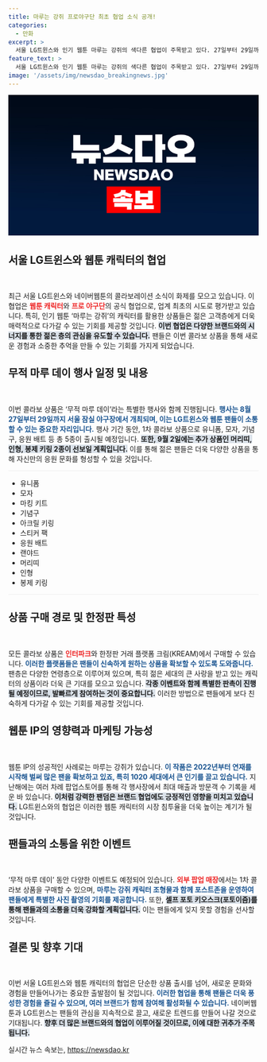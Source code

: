 ```yaml
---
title: 마루는 강쥐 프로야구단 최초 협업 소식 공개!
categories:
  - 만화
excerpt: >
  서울 LG트윈스와 인기 웹툰 마루는 강쥐의 색다른 협업이 주목받고 있다. 27일부터 29일까지 진행되는 무적 마루 데이에서 유니폼, 모자 등 11종의 콜라보 상품이 출시된다! 야구와 웹툰이 만나는 순간, 절대 놓치지 마세요!
feature_text: >
  서울 LG트윈스와 인기 웹툰 마루는 강쥐의 색다른 협업이 주목받고 있다. 27일부터 29일까지 진행되는 무적 마루 데이에서 유니폼, 모자 등 11종의 콜라보 상품이 출시된다! 야구와 웹툰이 만나는 순간, 절대 놓치지 마세요!
image: '/assets/img/newsdao_breakingnews.jpg'
---
```


<p><img src="/assets/img/newsdao_breakingnews.jpg" alt="pcversion 속보" /></p>

<h2 data-ke-size="size26">서울 LG트윈스와 웹툰 캐릭터의 협업</h2>

<p data-ke-size="size16">&nbsp;</p>

<p>최근 서울 LG트윈스와 네이버웹툰의 콜라보레이션 소식이 화제를 모으고 있습니다. 이 협업은 <b><span style="color: #ee2323;">웹툰 캐릭터</span></b>와 <b><span style="color: #ee2323;">프로 야구단</span></b>의 공식 협업으로, 업계 최초의 시도로 평가받고 있습니다. 특히, 인기 웹툰 ‘마루는 강쥐’의 캐릭터를 활용한 상품들은 젊은 고객층에게 더욱 매력적으로 다가갈 수 있는 기회를 제공할 것입니다. <b><span style="background-color: #21538527;">이번 협업은 다양한 브랜드와의 시너지를 통한 젊은 층의 관심을 유도할 수 있습니다.</span></b> 팬들은 이번 콜라보 상품을 통해 새로운 경험과 소중한 추억을 만들 수 있는 기회를 가지게 되었습니다.</p>

<h2 data-ke-size="size26">무적 마루 데이 행사 일정 및 내용</h2>

<p data-ke-size="size16">&nbsp;</p>

<p>이번 콜라보 상품은 ‘무적 마루 데이’라는 특별한 행사와 함께 진행됩니다. <b><span style="color: #1a5490;">행사는 8월 27일부터 29일까지 서울 잠실 야구장에서 개최되며, 이는 LG트윈스와 웹툰 팬들이 소통할 수 있는 중요한 자리입니다.</span></b> 행사 기간 동안, 1차 콜라보 상품으로 유니폼, 모자, 기념구, 응원 배트 등 총 5종이 출시될 예정입니다. <b><span style="background-color: #21538527;">또한, 9월 2일에는 추가 상품인 머리띠, 인형, 봉제 키링 2종이 선보일 계획입니다.</span></b> 이를 통해 젊은 팬들은 더욱 다양한 상품을 통해 자신만의 응원 문화를 형성할 수 있을 것입니다.</p>

<hr style="height:1px; border:none; color:#eee; background-color:#eee;"/>

<ul>
<li>유니폼</li>
<li>모자</li>
<li>마킹 키트</li>
<li>기념구</li>
<li>아크릴 키링</li>
<li>스티커 팩</li>
<li>응원 배트</li>
<li>랜야드</li>
<li>머리띠</li>
<li>인형</li>
<li>봉제 키링</li>
</ul>

<hr style="height:1px; border:none; color:#eee; background-color:#eee;"/>

<h2 data-ke-size="size26">상품 구매 경로 및 한정판 특성</h2>

<p data-ke-size="size16">&nbsp;</p>

<p>모든 콜라보 상품은 <b><span style="color: #ee2323;">인터파크</span></b>와 한정판 거래 플랫폼 크림(KREAM)에서 구매할 수 있습니다. <b><span style="color: #1a5490;">이러한 플랫폼들은 팬들이 신속하게 원하는 상품을 확보할 수 있도록 도와줍니다.</span></b> 팬층은 다양한 연령층으로 이루어져 있으며, 특히 젊은 세대의 큰 사랑을 받고 있는 캐릭터의 상품이라 더욱 큰 기대를 모으고 있습니다. <b><span style="background-color: #21538527;">각종 이벤트와 함께 특별한 판촉이 진행될 예정이므로, 발빠르게 참여하는 것이 중요합니다.</span></b> 이러한 방법으로 팬들에게 보다 친숙하게 다가갈 수 있는 기회를 제공할 것입니다.</p>

<h2 data-ke-size="size26">웹툰 IP의 영향력과 마케팅 가능성</h2>

<p data-ke-size="size16">&nbsp;</p>

<p>웹툰 IP의 성공적인 사례로는 마루는 강쥐가 있습니다. <b><span style="color: #1a5490;">이 작품은 2022년부터 연재를 시작해 벌써 많은 팬을 확보하고 있죠, 특히 1020 세대에서 큰 인기를 끌고 있습니다.</span></b> 지난해에는 여러 차례 팝업스토어를 통해 각 행사장에서 최대 매출과 방문객 수 기록을 세운 바 있습니다. <b><span style="background-color: #21538527;">이처럼 강력한 팬덤은 브랜드 협업에도 긍정적인 영향을 미치고 있습니다.</span></b> LG트윈스와의 협업은 이러한 웹툰 캐릭터의 시장 침투율을 더욱 높이는 계기가 될 것입니다.</p>

<h2 data-ke-size="size26">팬들과의 소통을 위한 이벤트</h2>

<p data-ke-size="size16">&nbsp;</p>

<p>‘무적 마루 데이’ 동안 다양한 이벤트도 예정되어 있습니다. <b><span style="color: #ee2323;">외부 팝업 매장</span></b>에서는 1차 콜라보 상품을 구매할 수 있으며, <b><span style="color: #1a5490;">마루는 강쥐 캐릭터 조형물과 함께 포스트존을 운영하여 팬들에게 특별한 사진 촬영의 기회를 제공합니다.</span></b> 또한, <b><span style="background-color: #21538527;">셀프 포토 키오스크(포토이즘)를 통해 팬들과의 소통을 더욱 강화할 계획입니다.</span></b> 이는 팬들에게 잊지 못할 경험을 선사할 것입니다.</p>

<h2 data-ke-size="size26">결론 및 향후 기대</h2>

<p data-ke-size="size16">&nbsp;</p>

<p>이번 서울 LG트윈스와 웹툰 캐릭터의 협업은 단순한 상품 출시를 넘어, 새로운 문화와 경험을 만들어나가는 중요한 출발점이 될 것입니다. <b><span style="color: #1a5490;">이러한 협업을 통해 팬들은 더욱 풍성한 경험을 즐길 수 있으며, 여러 브랜드가 함께 참여해 활성화될 수 있습니다.</span></b> 네이버웹툰과 LG트윈스는 팬들의 관심을 지속적으로 끌고, 새로운 트렌드를 만들어 나갈 것으로 기대됩니다. <b><span style="background-color: #21538527;">향후 더 많은 브랜드와의 협업이 이루어질 것이므로, 이에 대한 귀추가 주목됩니다.</span></b></p>
실시간 뉴스 속보는, <a href="https://newsdao.kr" rel="dofollow">https://newsdao.kr</a>


